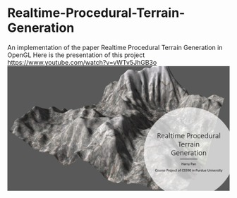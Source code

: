 # Realtime-Procedural-Terrain-Generation
An implementation of the paper Realtime Procedural Terrain Generation in OpenGL
Here is the presentation of this project https://www.youtube.com/watch?v=vWTv5JhGB3o
![image](https://github.com/HarryPyc/Realtime-Procedural-Terrain-Generation/raw/master/RealtimeProceduralTerrainGeneration/Docs/result.jpg)
